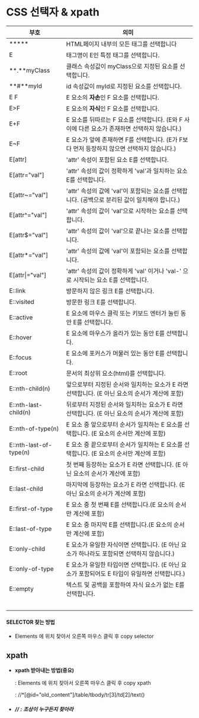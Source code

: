 # CSS  선택자 & xpath

| 부호                   | 의미                                                         |
| ---------------------- | ------------------------------------------------------------ |
| *****                  | HTML페이지 내부의 모든 태그를 선택합니다                     |
| E                      | 태그명이 E인 특정 태그를 선택합니다.                         |
| **.**myClass           | 클래스 속성값이 myClass으로 지정된 요소를 선택합니다.        |
| **#**myId              | id 속성값이 myId로 지정된 요소를 선택합니다.                 |
| E F                    | E 요소의 **자손**인 F 요소를 선택합니다.                     |
| E>F                    | E 요소의 **자식**인 F 요소를 선택합니다.                     |
| E+F                    | E 요소를 뒤따르는 F 요소를 선택합니다. (E와 F 사이에 다른 요소가 존재하면 선택하지 않습니다.) |
| E~F                    | E 요소가 앞에 존재하면 F를 선택합니다. (E가 F보다 먼저 등장하지 않으면 선택하지 않습니다.) |
| E[attr]                | 'attr' 속성이 포함된 요소 E를 선택합니다.                    |
| E[attr="val"]          | 'attr' 속성의 값이 정확하게 'val'과 일치하는 요소 E를 선택합니다. |
| E[attr~="val"]         | 'attr' 속성의 값에 'val'이 포함되는 요소를 선택합니다. (공백으로 분리된 값이 일치해야 합니다.) |
| E[attr^="val"]         | 'attr' 속성의 값이 'val'으로 시작하는 요소를 선택합니다.     |
| E[attr$="val"]         | 'attr' 속성의 값이 'val'으로 끝나는 요소를 선택합니다.       |
| E[attr*="val"]         | 'attr' 속성의 값에 'val'이 포함되는 요소를 선택합니다.       |
| E[attr\|="val"]        | 'attr' 속성의 값이 정확하게 'val' 이거나 'val-' 으로 시작되는 요소 E를 선택합니다. |
| E::link                | 방문하지 않은 링크 E를 선택합니다.                           |
| E::visited             | 방문한 링크 E를 선택합니다.                                  |
| E::active              | E 요소에 마우스 클릭 또는 키보드 엔터가 눌린 동안 E를 선택합니다. |
| E::hover               | E 요소에 마우스가 올라가 있는 동안 E를 선택합니다.           |
| E::focus               | E 요소에 포커스가 머물러 있는 동안 E를 선택합니다.           |
| E::root                | 문서의 최상위 요소(html)를 선택합니다.                       |
| E::nth-child(n)        | 앞으로부터 지정된 순서와 일치하는 요소가 E 라면 선택합니다. (E 아닌 요소의 순서가 계산에 포함) |
| E::nth-last-child(n)   | 뒤로부터 지정된 순서와 일치하는 요소가 E 라면 선택합니다. (E 아닌 요소의 순서가 계산에 포함) |
| E::nth-of-type(n)      | E 요소 중 앞으로부터 순서가 일치하는 E 요소를 선택합니다. (E 요소의 순서만 계산에 포함) |
| E::nth-last-of-type(n) | E 요소 중 끝으로부터 순서가 일치하는 E 요소를 선택합니다. (E 요소의 순서만 계산에 포함) |
| E::first-child         | 첫 번째 등장하는 요소가 E 라면 선택합니다. (E 아닌 요소의 순서가 계산에 포함) |
| E::last-child          | 마지막에 등장하는 요소가 E 라면 선택합니다. (E 아닌 요소의 순서가 계산에 포함) |
| E::first-of-type       | E 요소 중 첫 번째 E를 선택합니다.(E 요소의 순서만 계산에 포함) |
| E::last-of-type        | E 요소 중 마지막 E를 선택합니다.(E 요소의 순서만 계산에 포함) |
| E::only-child          | E 요소가 유일한 자식이면 선택합니다. (E 아닌 요소가 하나라도 포함되면 선택하지 않습니다.) |
| E::only-of-type        | E 요소가 유일한 타입이면 선택합니다. (E 아닌 요소가 포함되어도 E 타입이 유일하면 선택합니다.) |
| E::empty               | 텍스트 및 공백을 포함하여 자식 요소가 없는 E를 선택합니다.   |
|                        |                                                              |
|                        |                                                              |
|                        |                                                              |
|                        |                                                              |
|                        |                                                              |

#### SELECTOR 찾는 방법

- Elements 에 위치 찾아서 오른쪽 마우스 클릭 후 copy selector



## xpath

- **xpath 받아내는 방법(중요)**

  : Elements 에 위치 찾아서 오른쪽 마우스 클릭 후 copy xpath

  : //*[@id="old_content"]/table/tbody/tr[3]/td[2]/text()

  

  

- ##### // : 조상이 누구든지 찾아라